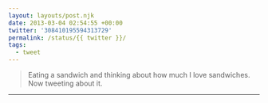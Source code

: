 ```yaml
---
layout: layouts/post.njk
date: 2013-03-04 02:54:55 +00:00
twitter: '308410195594313729'
permalink: /status/{{ twitter }}/
tags: 
  - tweet
---
```


> Eating a sandwich and thinking about how much I love sandwiches. Now tweeting about it.

---
